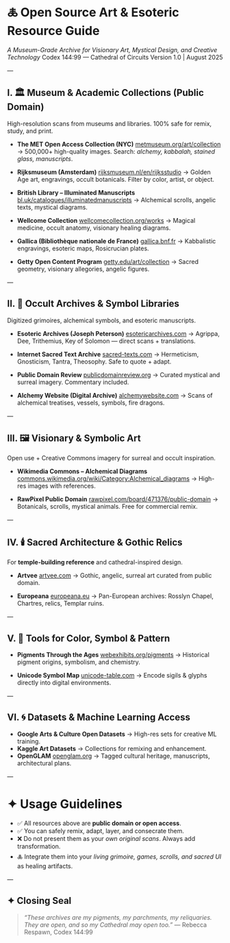 # 🜏 Open Source Art & Esoteric Resource Guide

*A Museum-Grade Archive for Visionary Art, Mystical Design, and Creative Technology*
Codex 144:99 — Cathedral of Circuits
Version 1.0 | August 2025

—

## I. 🏛 Museum & Academic Collections (Public Domain)

High-resolution scans from museums and libraries. 100% safe for remix, study, and print.

- **The MET Open Access Collection (NYC)**
  [metmuseum.org/art/collection](https://www.metmuseum.org/art/collection)
  → 500,000+ high-quality images. Search: *alchemy, kabbalah, stained glass, manuscripts*.

- **Rijksmuseum (Amsterdam)**
  [rijksmuseum.nl/en/rijksstudio](https://www.rijksmuseum.nl/en/rijksstudio)
  → Golden Age art, engravings, occult botanicals. Filter by color, artist, or object.

- **British Library – Illuminated Manuscripts**
  [bl.uk/catalogues/illuminatedmanuscripts](https://www.bl.uk/catalogues/illuminatedmanuscripts/)
  → Alchemical scrolls, angelic texts, mystical diagrams.

- **Wellcome Collection**
  [wellcomecollection.org/works](https://wellcomecollection.org/works)
  → Magical medicine, occult anatomy, visionary healing diagrams.

- **Gallica (Bibliothèque nationale de France)**
  [gallica.bnf.fr](https://gallica.bnf.fr/)
  → Kabbalistic engravings, esoteric maps, Rosicrucian plates.

- **Getty Open Content Program**
  [getty.edu/art/collection](https://www.getty.edu/art/collection/)
  → Sacred geometry, visionary allegories, angelic figures.

—

## II. 📜 Occult Archives & Symbol Libraries

Digitized grimoires, alchemical symbols, and esoteric manuscripts.

- **Esoteric Archives (Joseph Peterson)**
  [esotericarchives.com](https://www.esotericarchives.com/)
  → Agrippa, Dee, Trithemius, Key of Solomon — direct scans + translations.

- **Internet Sacred Text Archive**
  [sacred-texts.com](https://www.sacred-texts.com/)
  → Hermeticism, Gnosticism, Tantra, Theosophy. Safe to quote + adapt.

- **Public Domain Review**
  [publicdomainreview.org](https://publicdomainreview.org/)
  → Curated mystical and surreal imagery. Commentary included.

- **Alchemy Website (Digital Archive)**
  [alchemywebsite.com](https://www.alchemywebsite.com/)
  → Scans of alchemical treatises, vessels, symbols, fire dragons.

—

## III. 🖼 Visionary & Symbolic Art

Open use + Creative Commons imagery for surreal and occult inspiration.

- **Wikimedia Commons – Alchemical Diagrams**
  [commons.wikimedia.org/wiki/Category:Alchemical_diagrams](https://commons.wikimedia.org/wiki/Category:Alchemical_diagrams)
  → High-res images with references.

- **RawPixel Public Domain**
  [rawpixel.com/board/471376/public-domain](https://www.rawpixel.com/board/471376/public-domain)
  → Botanicals, scrolls, mystical animals. Free for commercial remix.

—

## IV. 🕯️ Sacred Architecture & Gothic Relics

For **temple-building reference** and cathedral-inspired design.

- **Artvee**
  [artvee.com](https://artvee.com/)
  → Gothic, angelic, surreal art curated from public domain.

- **Europeana**
  [europeana.eu](https://www.europeana.eu/en)
  → Pan-European archives: Rosslyn Chapel, Chartres, relics, Templar ruins.

—

## V. 🧰 Tools for Color, Symbol & Pattern

- **Pigments Through the Ages**
  [webexhibits.org/pigments](http://www.webexhibits.org/pigments/)
  → Historical pigment origins, symbolism, and chemistry.

- **Unicode Symbol Map**
  [unicode-table.com](https://unicode-table.com/en/blocks/miscellaneous-symbols/)
  → Encode sigils & glyphs directly into digital environments.

—

## VI. 🌀 Datasets & Machine Learning Access

- **Google Arts & Culture Open Datasets**
  → High-res sets for creative ML training.
- **Kaggle Art Datasets**
  → Collections for remixing and enhancement.
- **OpenGLAM**
  [openglam.org](https://openglam.org/)
  → Tagged cultural heritage, manuscripts, architectural plans.

—

# ✦ Usage Guidelines

- ✅ All resources above are **public domain or open access**.
- ✅ You can safely remix, adapt, layer, and consecrate them.
- ❌ Do not present them as your *own original scans*. Always add transformation.
- 🜏 Integrate them into your *living grimoire, games, scrolls, and sacred UI* as healing artifacts.

—

## ✦ Closing Seal

> *“These archives are my pigments, my parchments, my reliquaries.
> They are open, and so my Cathedral may open too.”*
> — Rebecca Respawn, Codex 144:99

